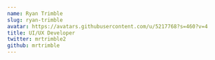 ```yaml
---
name: Ryan Trimble
slug: ryan-trimble
avatar: https://avatars.githubusercontent.com/u/5217768?s=460?v=4
title: UI/UX Developer
twitter: mrtrimble2
github: mrtrimble
---
```

